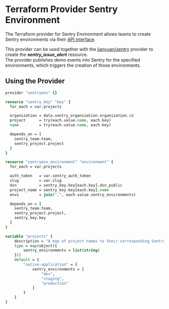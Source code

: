 Terraform Provider Sentry Environment
=========================
The Terraform provider for Sentry Environment allows teams to create Sentry environments via their [API interface](https://docs.sentry.io/api/).  

This provider can be used together with the [jianyuan/sentry](https://github.com/jianyuan/terraform-provider-sentry) provider to create the ***sentry_issue_alert*** resource.  
The provider publishes demo events into Sentry for the specified environments, which triggers the creation of those environments.


Using the Provider
------------------
```tcl
provider "sentryenv" {}

resource "sentry_key" "key" {
  for_each = var.projects

  organization = data.sentry_organization.organization.id
  project      = try(each.value.name, each.key)
  name         = try(each.value.name, each.key)

  depends_on = [
    sentry_team.team,
    sentry_project.project
  ]
}

resource "sentryenv_environment" "environment" {
  for_each = var.projects

  auth_token   = var.sentry_auth_token
  slug         = var.slug
  dsn          = sentry_key.key[each.key].dsn_public
  project_name = sentry_key.key[each.key].name
  envs         = join(",", each.value.sentry_environments)

  depends_on = [
    sentry_team.team,
    sentry_project.project,
    sentry_key.key
  ]
}

variable "projects" {
    description = "A map of project names to their corresponding Sentry environments. Each project has a list of environment names where Sentry events should be created, such as dev, staging, and production."
    type = map(object({
        sentry_environments = list(string)
    }))
    default = {
        "native-application" = {
            sentry_environments = [
                "dev",
                "staging",
                "production"
            ]
        }
    }
}
```